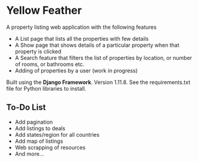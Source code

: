 # Yellow Feather
A property listing web application with the following features
-	A List page that lists all the properties with few details
-	A Show page that shows details of a particular property when that property is clicked
-	A Search feature that filters the list of properties by location, or number of rooms, or bathrooms etc.
-	Adding of properties by a user (work in progress)

Built using the **Django Framework**. Version 1.11.8. See the requirements.txt file for Python libraries to install.

## To-Do List
- Add pagination
- Add listings to deals
- Add states/region for all countries
- Add map of listings
- Web scrapping of resources
- And more...
